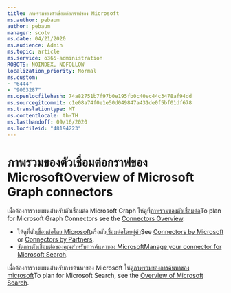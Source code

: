 ```yaml
---
title: ภาพรวมของตัวเชื่อมต่อกราฟของ Microsoft
ms.author: pebaum
author: pebaum
manager: scotv
ms.date: 04/21/2020
ms.audience: Admin
ms.topic: article
ms.service: o365-administration
ROBOTS: NOINDEX, NOFOLLOW
localization_priority: Normal
ms.custom:
- "6444"
- "9003287"
ms.openlocfilehash: 74a82751b7f97b0e195fb0c40ec44c3478af94dd
ms.sourcegitcommit: c1e08a74f0e1e50d049847a431de0f5bf01df678
ms.translationtype: MT
ms.contentlocale: th-TH
ms.lasthandoff: 09/16/2020
ms.locfileid: "48194223"
---
```

# <a name="overview-of-microsoft-graph-connectors"></a><span data-ttu-id="79231-102">ภาพรวมของตัวเชื่อมต่อกราฟของ Microsoft</span><span class="sxs-lookup"><span data-stu-id="79231-102">Overview of Microsoft Graph connectors</span></span>

<span data-ttu-id="79231-103">เมื่อต้องการวางแผนสำหรับตัวเชื่อมต่อ Microsoft Graph ให้ดูที่[ภาพรวมของตัวเชื่อมต่อ](https://docs.microsoft.com/microsoftsearch/connectors-overview)</span><span class="sxs-lookup"><span data-stu-id="79231-103">To plan for Microsoft Graph Connectors see the  [Connectors Overview](https://docs.microsoft.com/microsoftsearch/connectors-overview).</span></span>

- <span data-ttu-id="79231-104">ให้ดูที่ตัว[เชื่อมต่อโดย Microsoft](https://docs.microsoft.com/microsoftsearch/connectors-gallery#Microsoft)หรือตัว[เชื่อมต่อโดยคู่ค้า](https://docs.microsoft.com/microsoftsearch/connectors-gallery#Partners)</span><span class="sxs-lookup"><span data-stu-id="79231-104">See [Connectors by Microsoft](https://docs.microsoft.com/microsoftsearch/connectors-gallery#Microsoft) or  [Connectors by Partners](https://docs.microsoft.com/microsoftsearch/connectors-gallery#Partners).</span></span>
- <span data-ttu-id="79231-105">[จัดการตัวเชื่อมต่อของคุณสำหรับการค้นหาของ Microsoft](https://docs.microsoft.com/microsoftsearch/manage-connector)</span><span class="sxs-lookup"><span data-stu-id="79231-105">[Manage your connector for Microsoft Search](https://docs.microsoft.com/microsoftsearch/manage-connector).</span></span>

<span data-ttu-id="79231-106">เมื่อต้องการวางแผนสำหรับการค้นหาของ Microsoft ให้ดู[ภาพรวมของการค้นหาของ microsoft](https://docs.microsoft.com/microsoftsearch/overview-microsoft-search)</span><span class="sxs-lookup"><span data-stu-id="79231-106">To plan for Microsoft Search, see the  [Overview of Microsoft Search](https://docs.microsoft.com/microsoftsearch/overview-microsoft-search).</span></span>
